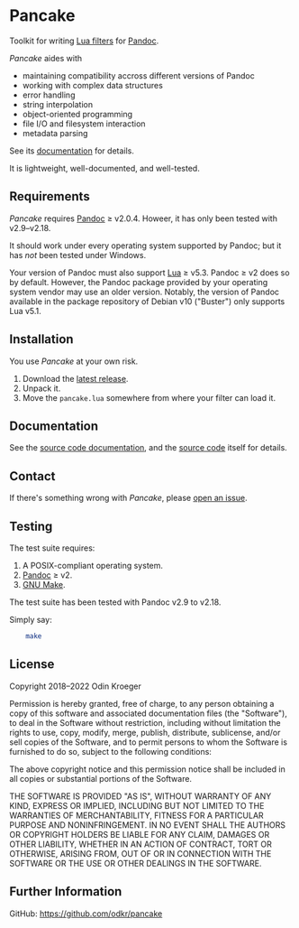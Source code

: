 # Pancake

Toolkit for writing [Lua filters](https://pandoc.org/lua-filters.html)
for [Pandoc](https://pandoc.org).

*Pancake* aides with

* maintaining compatibility accross different versions of Pandoc
* working with complex data structures
* error handling
* string interpolation
* object-oriented programming
* file I/O and filesystem interaction
* metadata parsing

See its [documentation](docs/index.html) for details.

It is lightweight, well-documented, and well-tested.

## Requirements

*Pancake* requires [Pandoc](https://www.pandoc.org/) ≥ v2.0.4.
Howeer, it has only been tested with v2.9–v2.18.

It should work under every operating system supported by Pandoc;
but it has *not* been tested under Windows.

Your version of Pandoc must also support [Lua](https://www.lua.org/) ≥ v5.3.
Pandoc ≥ v2 does so by default. However, the Pandoc package provided by
your operating system vendor may use an older version. Notably, the version
of Pandoc available in the package repository of Debian v10 ("Buster") only
supports Lua v5.1.


## Installation

You use *Pancake* at your own risk.

1. Download the
   [latest release](https://github.com/odkr/pancake/releases/latest).
2. Unpack it.
3. Move the `pancake.lua` somewhere from where your filter can load it.

## Documentation

See the [source code documentation](https://odkr.github.io/pancake/),
and the [source code](pancake) itself for details.


## Contact

If there's something wrong with *Pancake*, please
[open an issue](https://github.com/odkr/pancake/issues).


## Testing

The test suite requires:

1. A POSIX-compliant operating system.
2. [Pandoc](https://www.pandoc.org/) ≥ v2.
3. [GNU Make](https://www.gnu.org/software/make/).

The test suite has been tested with Pandoc v2.9 to v2.18.

Simply say:

```sh
    make
```

## License

Copyright 2018–2022 Odin Kroeger

Permission is hereby granted, free of charge, to any person obtaining a copy
of this software and associated documentation files (the "Software"), to deal
in the Software without restriction, including without limitation the rights
to use, copy, modify, merge, publish, distribute, sublicense, and/or sell
copies of the Software, and to permit persons to whom the Software is
furnished to do so, subject to the following conditions:

The above copyright notice and this permission notice shall be included in
all copies or substantial portions of the Software.

THE SOFTWARE IS PROVIDED "AS IS", WITHOUT WARRANTY OF ANY KIND, EXPRESS OR
IMPLIED, INCLUDING BUT NOT LIMITED TO THE WARRANTIES OF MERCHANTABILITY,
FITNESS FOR A PARTICULAR PURPOSE AND NONINFRINGEMENT. IN NO EVENT SHALL THE
AUTHORS OR COPYRIGHT HOLDERS BE LIABLE FOR ANY CLAIM, DAMAGES OR OTHER
LIABILITY, WHETHER IN AN ACTION OF CONTRACT, TORT OR OTHERWISE, ARISING FROM,
OUT OF OR IN CONNECTION WITH THE SOFTWARE OR THE USE OR OTHER DEALINGS IN THE
SOFTWARE.


## Further Information

GitHub: <https://github.com/odkr/pancake>